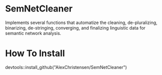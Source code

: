 # SemNetCleaner
Implements several functions that automatize the cleaning, de-pluralizing, binarizing, de-stringing, converging,
and finalizing linguistic data for semantic network analysis.

# How To Install
devtools::install_github("AlexChristensen/SemNetCleaner")
